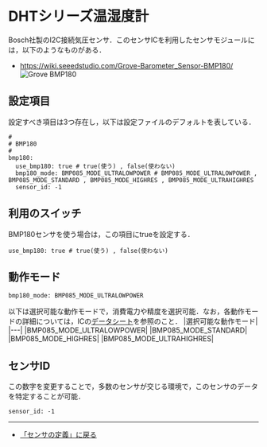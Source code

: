 # DHTシリーズ温湿度計

Bosch社製のI2C接続気圧センサ．このセンサICを利用したセンサモジュールには，以下のようなものがある．


- https://wiki.seeedstudio.com/Grove-Barometer_Sensor-BMP180/
![Grove BMP180](../images/BMP180モジュール.jpg)




## 設定項目
設定すべき項目は3つ存在し，以下は設定ファイルのデフォルトを表している．

```
#
# BMP180
#
bmp180:
  use_bmp180: true # true(使う) , false(使わない)
  bmp180_mode: BMP085_MODE_ULTRALOWPOWER # BMP085_MODE_ULTRALOWPOWER , BMP085_MODE_STANDARD , BMP085_MODE_HIGHRES , BMP085_MODE_ULTRAHIGHRES
  sensor_id: -1
```

## 利用のスイッチ
BMP180センサを使う場合は，この項目にtrueを設定する．
```
use_bmp180: true # true(使う) , false(使わない)
```


## 動作モード
```
bmp180_mode: BMP085_MODE_ULTRALOWPOWER
```
以下は選択可能な動作モードで，消費電力や精度を選択可能．なお，各動作モードの詳細については，ICの[データシート](https://cdn-shop.adafruit.com/datasheets/BST-BMP180-DS000-09.pdf)を参照のこと．
|選択可能な動作モード|
|---|
|BMP085_MODE_ULTRALOWPOWER|
|BMP085_MODE_STANDARD|
|BMP085_MODE_HIGHRES|
|BMP085_MODE_ULTRAHIGHRES|


## センサID
この数字を変更することで，多数のセンサが交じる環境で，このセンサのデータを特定することが可能．
```
sensor_id: -1
```

***

- [「センサの定義」に戻る](../SensorDefinition.md)
